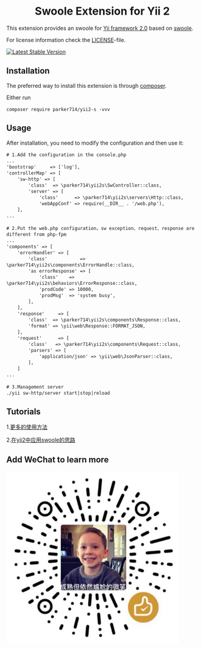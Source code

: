 <p align="center">
    <h1 align="center">Swoole Extension for Yii 2</h1>
</p>

This extension provides an swoole for [Yii framework 2.0](http://www.yiiframework.com) based on [swoole](https://www.swoole.com/).

For license information check the [LICENSE](LICENSE.md)-file.

[![Latest Stable Version](https://poser.pugx.org/parker714/yii2-s/v/stable.png)](https://packagist.org/packages/parker714/yii2-s)


Installation
------------

The preferred way to install this extension is through [composer](http://getcomposer.org/download/).

Either run

    composer require parker714/yii2-s -vvv

Usage
-----

After installation, you need to modify the configuration and then use it:

```
# 1.Add the configuration in the console.php
...
'bootstrap'     => ['log'],
'controllerMap' => [
    'sw-http' => [
        'class'  => \parker714\yii2s\SwController::class,
        'server' => [
            'class'      => \parker714\yii2s\servers\Http::class,
            'webAppConf' => require(__DIR__ . '/web.php'),
    ],
...  

# 2.Put the web.php configuration，sw exception、request、response are different from php-fpm
...
'components' => [
    'errorHandler' => [
        'class'            => \parker714\yii2s\components\ErrorHandle::class,
        'as errorResponse' => [
            'class'    => \parker714\yii2s\behaviors\ErrorResponse::class,
            'prodCode' => 10000,
            'prodMsg'  => 'system busy',
        ],
    ],
    'response'     => [
        'class'  => \parker714\yii2s\components\Response::class,
        'format' => \yii\web\Response::FORMAT_JSON,
    ],
    'request'      => [
        'class'   => \parker714\yii2s\components\Request::class,
        'parsers' => [
            'application/json' => \yii\web\JsonParser::class,
        ],
    ]
...

# 3.Management server
./yii sw-http/server start|stop|reload
```

Tutorials
----------
 1.[更多的使用方法](MORE.md)
 
 2.[在yii2中应用swoole的思路](https://www.jianshu.com/p/9c2788ccf3c0)

Add WeChat to learn more
----------

![Usage example of Yii2 shell](pb.jpeg)
